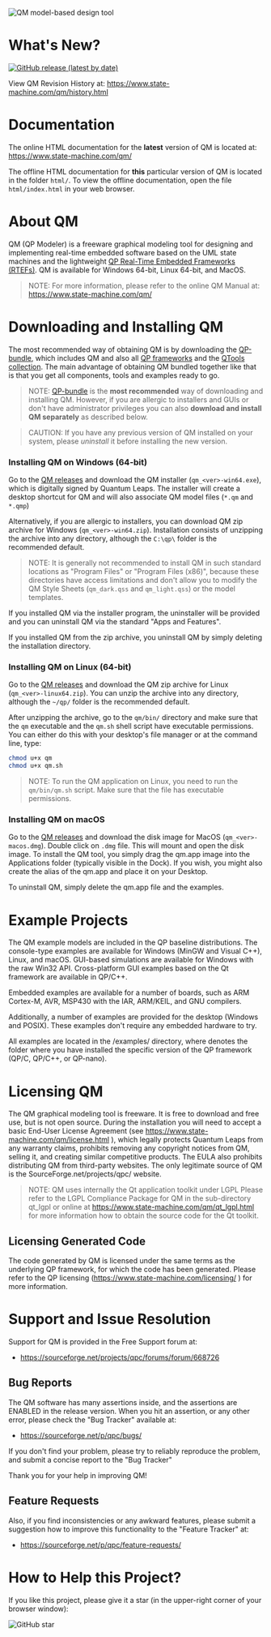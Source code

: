 ![QM model-based design tool](https://www.state-machine.com/img/qm_3monitors.jpg)

# What's New?

[![GitHub release (latest by date)](https://img.shields.io/github/v/release/QuantumLeaps/qm)](https://github.com/QuantumLeaps/qm/releases/latest)

View QM Revision History at:
https://www.state-machine.com/qm/history.html


# Documentation
The online HTML documentation for the **latest** version of QM is located
at: https://www.state-machine.com/qm/

The offline HTML documentation for **this** particular version of QM
is located in the folder `html/`. To view the offline documentation, open
the file `html/index.html` in your web browser.


# About QM
QM (QP Modeler) is a freeware graphical modeling tool for designing and
implementing real-time embedded software based on the UML state machines
and the lightweight
[QP Real-Time Embedded Frameworks (RTEFs)](https://www.state-machine.com/products/qp).
QM is available for Windows 64-bit, Linux 64-bit, and MacOS.

> NOTE: For more information, please refer to the online QM Manual at:
https://www.state-machine.com/qm/


# Downloading and Installing QM
The most recommended way of obtaining QM is by downloading the
[QP-bundle](https://www.state-machine.com/#Downloads), which includes
QM and also all [QP frameworks](https://www.state-machine.com/products/qp)
and the [QTools collection](https://www.state-machine.com/products/qtools).
The main advantage of obtaining QM bundled together like that is that you
get all components, tools and examples ready to go.

> NOTE: [QP-bundle](https://www.state-machine.com/#Downloads) is the
**most recommended** way of downloading and installing QM. However,
if you are allergic to installers and GUIs or don't have administrator
privileges you can also **download and install QM separately**
as described below.

> CAUTION: If you have any previous version of QM installed on your system,
please *uninstall* it before installing the new version.


### Installing QM on Windows (64-bit)
Go to the [QM releases](https://github.com/QuantumLeaps/qm/releases) and
download the QM installer (`qm_<ver>-win64.exe`), which is digitally signed
by Quantum Leaps. The installer will create a desktop shortcut for QM and will
also associate QM model files (`*.qm` and `*.qmp`)

Alternatively, if you are allergic to installers, you can download QM zip
archive for Windows (`qm_<ver>-win64.zip`). Installation consists of
unzipping the archive into any directory, although the `C:\qp\` folder is the
recommended default.

> NOTE: It is generally not recommended to install QM in such standard
locations as "Program Files" or "Program Files (x86)", because these
directories have access limitations and don't allow you to modify the
QM Style Sheets (`qm_dark.qss` and `qm_light.qss`) or the model templates.

If you installed QM via the installer program, the uninstaller will be
provided and you can uninstall QM via the standard "Apps and Features".

If you installed QM from the zip archive, you uninstall QM by simply deleting
the installation directory.


### Installing QM on Linux (64-bit)
Go to the [QM releases](https://github.com/QuantumLeaps/qm/releases) and
download the QM zip archive for Linux (`qm_<ver>-linux64.zip`). You can
unzip the archive into any directory, although the `~/qp/` folder is the
recommended default.

After unzipping the archive, go to the `qm/bin/` directory and make sure
that the `qm` executable and the `qm.sh` shell script have executable
permissions. You can either do this  with your desktop's file manager
or at the command line, type:

```sh
chmod u+x qm
chmod u+x qm.sh
```

> NOTE: To run the QM application on Linux, you need to run the
`qm/bin/qm.sh` script. Make sure that the file has executable permissions.


### Installing QM on macOS
Go to the [QM releases](https://github.com/QuantumLeaps/qm/releases) and
download the disk image for MacOS (`qm_<ver>-macos.dmg`). Double click
on `.dmg` file. This will mount and open the disk image. To install the
QM tool, you simply drag the qm.app image into the Applications folder
(typically visible in the Dock). If you wish, you might also create the
alias of the qm.app and place it on your Desktop.

To uninstall QM, simply delete the qm.app file and the examples.


# Example Projects
The QM example models are included in the QP baseline distributions. The
console-type examples are available for Windows (MinGW and Visual C++),
Linux, and macOS. GUI-based simulations are available for Windows with the
raw Win32 API. Cross-platform GUI examples based on the Qt framework are
available in QP/C++.

Embedded examples are available for a number of boards, such as ARM
Cortex-M, AVR, MSP430 with the IAR, ARM/KEIL, and GNU compilers.

Additionally, a number of examples are provided for the desktop (Windows
and POSIX). These examples don't require any embedded hardware to try.

All examples are located in the <qp>/examples/ directory, where <qp>
denotes the folder where you have installed the specific version of the
QP framework (QP/C, QP/C++, or QP-nano).


# Licensing QM
The QM graphical modeling tool is freeware. It is free to download and
free use, but is not open source. During the installation you will need
to accept a basic End-User License Agreement (see
https://www.state-machine.com/qm/license.html ), which legally protects
Quantum Leaps from any warranty claims, prohibits removing any copyright
notices from QM, selling it, and creating similar competitive products.
The EULA also prohibits distributing QM from third-party websites. The
only legitimate source of QM is the SourceForge.net/projects/qpc/ website.

> NOTE: QM uses internally the Qt application toolkit under LGPL
Please refer to the LGPL Compliance Package for QM in the sub-directory
qt_lgpl or online at https://www.state-machine.com/qm/qt_lgpl.html for
more information how to obtain the source code for the Qt toolkit.


## Licensing Generated Code
The code generated by QM is licensed under the same terms as the
underlying QP framework, for which the code has been generated. Please
refer to the QP licensing (https://www.state-machine.com/licensing/ )
for more information.


# Support and Issue Resolution
Support for QM is provided in the Free Support forum at:

- https://sourceforge.net/projects/qpc/forums/forum/668726


## Bug Reports
The QM software has many assertions inside, and the assertions are
ENABLED in the release version. When you hit an assertion, or any other error,
please check the "Bug Tracker" available at:

- https://sourceforge.net/p/qpc/bugs/

If you don't find your problem, please try to reliably reproduce the
problem, and submit a concise report to the "Bug Tracker"

Thank you for your help in improving QM!


## Feature Requests
Also, if you find inconsistencies or any awkward features, please submit
a suggestion how to improve this functionality to the "Feature Tracker" at:

- https://sourceforge.net/p/qpc/feature-requests/


# How to Help this Project?
If you like this project, please give it a star (in the upper-right corner
of your browser window):

![GitHub star](https://www.state-machine.com/img/github-star.jpg)

